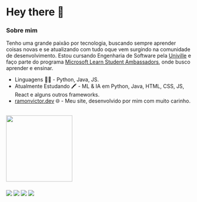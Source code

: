 # Hey there 👋

### Sobre mim

Tenho uma grande paixão por tecnologia, buscando sempre aprender coisas novas e se atualizando com tudo oque vem surgindo na comunidade de desenvolvimento. Estou cursando Engenharia de Software pela [Univille](https://www.univille.edu.br) e faço parte do programa [Microsoft Learn Student Ambassadors](https://studentambassadors.microsoft.com/pt-BR/profile/79198), onde busco aprender e ensinar. 

- Linguagens 👩‍💻  - Python, Java, JS.
- Atualmente Estudando 🖍 - ML & IA em Python, Java, HTML, CSS, JS, React e alguns outros frameworks. 
- [ramonvictor.dev](https://www.ramonvictor.dev/) 🌐 - Meu site, desenvolvido por mim com muito carinho. 


<div>
  
  ##
  
  <a href="https://github.com/ramonvc">
  <img height="180rem" src="https://github-readme-stats.vercel.app/api/top-langs/?username=ramonvc&count_private=true&layout=compact&langs_count=7&count_private=true&theme=dark"/>
</div>

  ###

<div>
  <a href="http://api.whatsapp.com/send?phone=5547988923138" target="_blank"><img src="https://img.shields.io/badge/WhatsApp-25D366?style=for-the-badge&logo=whatsapp&logoColor=white" target="_blank"></a>
  <a href="https://www.linkedin.com/in/ramon-victor-cardoso/" target="_blank"><img src="https://img.shields.io/badge/linkedin-%230077B5.svg?&style=for-the-badge&logo=linkedin&logoColor=white" target="_blank"></a>
  <a href="https://www.instagram.com/ramonvictor.c/" target="_blank"><img src="https://img.shields.io/badge/instagram-%23E4405F.svg?&style=for-the-badge&logo=instagram&logoColor=white" target="_blank"></a>
  <a href="https://www.facebook.com/ramon.victorcardoso" target="_blank"><img src="https://img.shields.io/badge/facebook-%231877F2.svg?&style=for-the-badge&logo=facebook&logoColor=white"" target="_blank"></a>
</div>
